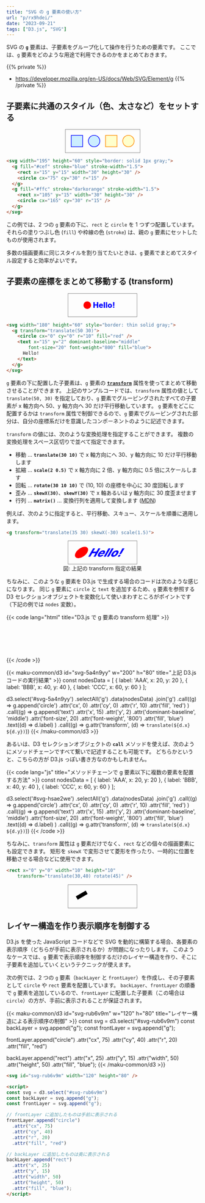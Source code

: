```yaml
---
title: "SVG の g 要素の使い方"
url: "p/rx9hdei/"
date: "2023-09-21"
tags: ["D3.js", "SVG"]
---
```


SVG の __`g`__ 要素は、子要素をグループ化して操作を行うための要素です。
ここでは、`g` 要素をどのような用途で利用できるのかをまとめておきます。

{{% private %}}
- https://developer.mozilla.org/en-US/docs/Web/SVG/Element/g
{{% /private %}}


子要素に共通のスタイル（色、太さなど）をセットする
----

<center>
<svg width="195" height="60" style="border: thin solid gray;">
  <g fill="#cef" stroke="blue" stroke-width="1.5">
    <rect x="15" y="15" width="30" height="30" />
    <circle cx="75" cy="30" r="15" />
  </g>
  <g fill="#ffc" stroke="darkorange" stroke-width="1.5">
    <rect x="105" y="15" width="30" height="30" />
    <circle cx="165" cy="30" r="15" />
  </g>
</svg>
</center>

```html
<svg width="195" height="60" style="border: solid 1px gray;">
  <g fill="#cef" stroke="blue" stroke-width="1.5">
    <rect x="15" y="15" width="30" height="30" />
    <circle cx="75" cy="30" r="15" />
  </g>
  <g fill="#ffc" stroke="darkorange" stroke-width="1.5">
    <rect x="105" y="15" width="30" height="30" />
    <circle cx="165" cy="30" r="15" />
  </g>
</svg>
```

この例では、2 つの `g` 要素の下に、`rect` と `circle` を 1 つずつ配置しています。
それらの塗りつぶし色 (`fill`) や枠線の色 (`stroke`) は、親の `g` 要素にセットしたものが使用されます。

多数の描画要素に同じスタイルを割り当てたいときは、`g` 要素でまとめてスタイル設定すると効率がよいです。


子要素の座標をまとめて移動する (transform)
----

<center>
<svg width="180" height="60" style="border: thin solid gray;">
  <g transform="translate(50 30)">
    <circle cx="0" cy="0" r="10" fill="red" />
    <text x="15" y="2" dominant-baseline="middle"
        font-size="20" font-weight="800" fill="blue">
      Hello!
    </text>
  </g>
</svg>
</center>

```html
<svg width="180" height="60" style="border: thin solid gray;">
  <g transform="translate(50 30)">
    <circle cx="0" cy="0" r="10" fill="red" />
    <text x="15" y="2" dominant-baseline="middle"
        font-size="20" font-weight="800" fill="blue">
      Hello!
    </text>
  </g>
</svg>
```

`g` 要素の下に配置した子要素は、`g` 要素の [__`transform`__](https://developer.mozilla.org/en-US/docs/Web/SVG/Attribute/transform) 属性を使ってまとめて移動させることができます。
上記のサンプルコードでは、`transform` 属性の値として `translate(50, 30)` を指定しており、`g` 要素でグルーピングされたすべての子要素が x 軸方向へ 50、y 軸方向へ 30 だけ平行移動しています。
`g` 要素をどこに配置するかは `transform` 属性で制御できるので、`g` 要素でグルーピングされた部分は、自分の座標系だけを意識したコンポーネントのように記述できます。

`transform` の値には、次のような変換処理を指定することができます。
複数の変換処理をスペース区切りで並べて指定できます。

- 移動 ... __`translate(30 10)`__ で x 軸方向にへ 30、y 軸方向に 10 だけ平行移動します
- 拡縮 ... __`scale(2 0.5)`__ で x 軸方向に 2 倍、y 軸方向に 0.5 倍にスケールします
- 回転 ... __`rotate(30 10 10)`__ で (10, 10) の座標を中心に 30 度回転します
- 歪み ... __`skewX(30)`__、__`skewY(30)`__ で x 軸あるいは y 軸方向に 30 度歪ませます
- 行列 ... __`matrix()`__ ... 変換行列を適用して変換します ([MDN](https://developer.mozilla.org/ja/docs/Web/SVG/Attribute/transform#matrix))

例えば、次のように指定すると、平行移動、スキュー、スケールを順番に適用します。

```html
<g transform="translate(35 30) skewX(-30) scale(1.5)">
```

<center>
<svg width="180" height="60" style="border: thin solid gray;">
  <g transform="translate(35 30) skewX(-30) scale(1.5)">
    <circle cx="0" cy="0" r="10" fill="red" />
    <text x="15" y="2" dominant-baseline="middle" font-size="20" font-weight="800" fill="blue">
      Hello!
    </text>
  </g>
</svg>
<div>図: 上記の transform 指定の結果</div>
</center>

ちなみに、このような `g` 要素を D3.js で生成する場合のコードは次のような感じになります。
同じ `g` 要素に `circle` と `text` を追加するため、`g` 要素を参照する D3 セレクションオブジェクトを変数化して使いまわすところがポイントです（下記の例では `nodes` 変数）。

{{< code lang="html" title="D3.js で g 要素の transform 処理" >}}
<svg id="svg-hsae2we" w="200" height="80"></svg>
<script>
const svg = d3.select('#svg-hsae2we');

const nodesData = [
	{ label: 'AAA', x: 20, y: 20 },
	{ label: 'BBB', x: 40, y: 40 },
	{ label: 'CCC', x: 60, y: 60 }
];

// ノードを描画するための g 要素をノードデータの数だけ作成
const nodes = svg.selectAll('g').data(nodesData).join('g');

// 各 g 要素に circle 要素を追加
nodes.append('circle')
  .attr('cx', 0)
  .attr('cy', 0)
  .attr('r', 10)
  .attr('fill', 'red');

// 各 g 要素に text 要素を追加
nodes
  .append('text')
  .attr('x', 15)
  .attr('y', 2)
  .attr('dominant-baseline', 'middle')
  .attr('font-size', 20)
  .attr('font-weight', '800')
  .attr('fill', 'blue')
  .text((d) => d.label);

// 各 g 要素の transform 属性を設定
nodes.attr('transform', (d) => `translate(${d.x} ${d.y})`);
</script>
{{< /code >}}

{{< maku-common/d3 id="svg-5a4n9yy" w="200" h="80" title="上記 D3.js コードの実行結果" >}}
const nodesData = [
  { label: 'AAA', x: 20, y: 20 },
  { label: 'BBB', x: 40, y: 40 },
  { label: 'CCC', x: 60, y: 60 }
];

d3.select('#svg-5a4n9yy')
  .selectAll('g')
  .data(nodesData)
  .join('g')
  .call((g) => g.append('circle')
    .attr('cx', 0)
    .attr('cy', 0)
    .attr('r', 10)
    .attr('fill', 'red')
  )
  .call((g) => g.append('text')
    .attr('x', 15)
    .attr('y', 2)
    .attr('dominant-baseline', 'middle')
    .attr('font-size', 20)
    .attr('font-weight', '800')
    .attr('fill', 'blue')
    .text((d) => d.label)
  )
  .call((g) => g.attr('transform', (d) => `translate(${d.x} ${d.y})`))
{{< /maku-common/d3 >}}

あるいは、D3 セレクションオブジェクトの __`call`__ メソッドを使えば、次のようにメソッドチェーンですべて繋いで記述することも可能です。
どちらかというと、こちらの方が D3.js っぽい書き方なのかもしれません。

{{< code lang="js" title="メソッドチェーンで g 要素以下に複数の要素を配置する方法" >}}
const nodesData = [
  { label: 'AAA', x: 20, y: 20 },
  { label: 'BBB', x: 40, y: 40 },
  { label: 'CCC', x: 60, y: 60 }
];

d3.select('#svg-hsae2we')
  .selectAll('g')
  .data(nodesData)
  .join('g')
  .call((g) => g.append('circle')
    .attr('cx', 0)
    .attr('cy', 0)
    .attr('r', 10)
    .attr('fill', 'red')
  )
  .call((g) => g.append('text')
    .attr('x', 15)
    .attr('y', 2)
    .attr('dominant-baseline', 'middle')
    .attr('font-size', 20)
    .attr('font-weight', '800')
    .attr('fill', 'blue')
    .text((d) => d.label)
  )
  .call((g) => g.attr('transform', (d) => `translate(${d.x} ${d.y})`))
{{< /code >}}

ちなみに、`transform` 属性は `g` 要素だけでなく、`rect` などの個々の描画要素にも設定できます。
矩形を `skewX` で変形させて菱形を作ったり、一時的に位置を移動させる場合などに使用できます。

```html
<rect x="0" y="0" width="10" height="10"
    transform="translate(30,40) rotate(45)" />
```

<center>
<svg width="180" height="60" style="border: thin solid gray;">
  <rect x="0" y="0" width="30" height="10"
      transform="translate(20,30) rotate(-30)" />
</svg>
</center>


レイヤー構造を作り表示順序を制御する
----

D3.js を使った JavaScript コードなどで SVG を動的に構築する場合、各要素の表示順序（どちらが手前に表示されるか）が問題になったりします。
このようなケースでは、`g` 要素で表示順序を制御するだけのレイヤー構造を作り、そこに子要素を追加していくというテクニックが使えます。

次の例では、2 つの `g` 要素（`backLayer` と `frontLayer`）を作成し、その子要素として `circle` や `rect` 要素を配置しています。
`backLayer`、`frontLayer` の順番で `g` 要素を追加しているので、`frontLayer` に配置した子要素（この場合は `circle`）の方が、手前に表示されることが保証されます。

{{< maku-common/d3 id="svg-rub6v9m" w="120" h="80" title="レイヤー構造による表示順序の制御" >}}
const svg = d3.select("#svg-rub6v9m")
const backLayer = svg.append("g");
const frontLayer = svg.append("g");

frontLayer.append("circle")
  .attr("cx", 75)
  .attr("cy", 40)
  .attr("r", 20)
  .attr("fill", "red")

backLayer.append("rect")
  .attr("x", 25)
  .attr("y", 15)
  .attr("width", 50)
  .attr("height", 50)
  .attr("fill", "blue");
{{< /maku-common/d3 >}}

```html
<svg id="svg-rub6v9m" width="120" height="80" />

<script>
const svg = d3.select("#svg-rub6v9m")
const backLayer = svg.append("g");
const frontLayer = svg.append("g");

// frontLayer に追加したものは手前に表示される
frontLayer.append("circle")
  .attr("cx", 75)
  .attr("cy", 40)
  .attr("r", 20)
  .attr("fill", "red")

// backLayer に追加したものは奥に表示される
backLayer.append("rect")
  .attr("x", 25)
  .attr("y", 15)
  .attr("width", 50)
  .attr("height", 50)
  .attr("fill", "blue");
</script>
```

